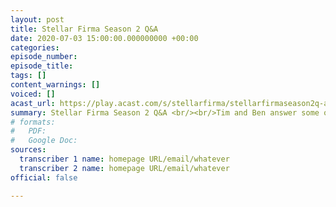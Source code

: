 ```yaml
---
layout: post
title: Stellar Firma Season 2 Q&A
date: 2020-07-03 15:00:00.000000000 +00:00
categories: 
episode_number: 
episode_title: 
tags: []
content_warnings: []
voiced: []
acast_url: https://play.acast.com/s/stellarfirma/stellarfirmaseason2q-a
summary: Stellar Firma Season 2 Q&A <br/><br/>Tim and Ben answer some of the questions that have been sent in by the fan community.
# formats:
#   PDF: 
#   Google Doc: 
sources:
  transcriber 1 name: homepage URL/email/whatever
  transcriber 2 name: homepage URL/email/whatever
official: false

---
```


